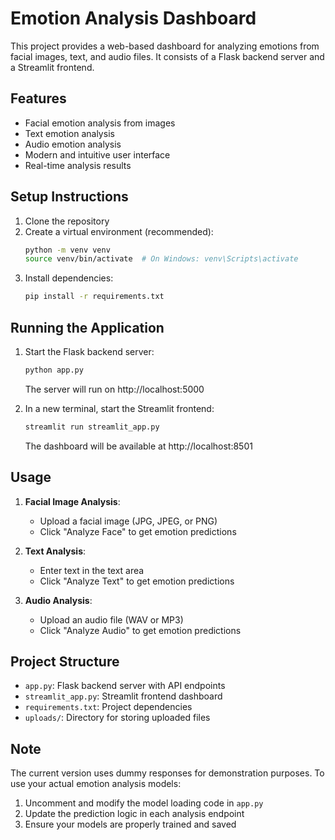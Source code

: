 # Emotion Analysis Dashboard

This project provides a web-based dashboard for analyzing emotions from facial images, text, and audio files. It consists of a Flask backend server and a Streamlit frontend.

## Features

- Facial emotion analysis from images
- Text emotion analysis
- Audio emotion analysis
- Modern and intuitive user interface
- Real-time analysis results

## Setup Instructions

1. Clone the repository
2. Create a virtual environment (recommended):
   ```bash
   python -m venv venv
   source venv/bin/activate  # On Windows: venv\Scripts\activate
   ```
3. Install dependencies:
   ```bash
   pip install -r requirements.txt
   ```

## Running the Application

1. Start the Flask backend server:
   ```bash
   python app.py
   ```
   The server will run on http://localhost:5000

2. In a new terminal, start the Streamlit frontend:
   ```bash
   streamlit run streamlit_app.py
   ```
   The dashboard will be available at http://localhost:8501

## Usage

1. **Facial Image Analysis**:
   - Upload a facial image (JPG, JPEG, or PNG)
   - Click "Analyze Face" to get emotion predictions

2. **Text Analysis**:
   - Enter text in the text area
   - Click "Analyze Text" to get emotion predictions

3. **Audio Analysis**:
   - Upload an audio file (WAV or MP3)
   - Click "Analyze Audio" to get emotion predictions

## Project Structure

- `app.py`: Flask backend server with API endpoints
- `streamlit_app.py`: Streamlit frontend dashboard
- `requirements.txt`: Project dependencies
- `uploads/`: Directory for storing uploaded files

## Note

The current version uses dummy responses for demonstration purposes. To use your actual emotion analysis models:

1. Uncomment and modify the model loading code in `app.py`
2. Update the prediction logic in each analysis endpoint
3. Ensure your models are properly trained and saved 